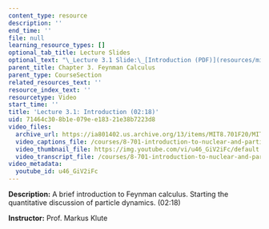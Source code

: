 ```yaml
---
content_type: resource
description: ''
end_time: ''
file: null
learning_resource_types: []
optional_tab_title: Lecture Slides
optional_text: "\_Lecture 3.1 Slide:\_[Introduction (PDF)](resources/mit8_701f20_lec3-1)"
parent_title: Chapter 3. Feynman Calculus
parent_type: CourseSection
related_resources_text: ''
resource_index_text: ''
resourcetype: Video
start_time: ''
title: 'Lecture 3.1: Introduction (02:18)'
uid: 71464c30-8b1e-079e-e183-21e38b7223d8
video_files:
  archive_url: https://ia801402.us.archive.org/13/items/MIT8.701F20/MIT8_701F20_03-01_FeynmanCalc_300k.mp4
  video_captions_file: /courses/8-701-introduction-to-nuclear-and-particle-physics-fall-2020/313a2fb4ef2a576b825ea69f5f8f4d27_u46_GiV2iFc.vtt
  video_thumbnail_file: https://img.youtube.com/vi/u46_GiV2iFc/default.jpg
  video_transcript_file: /courses/8-701-introduction-to-nuclear-and-particle-physics-fall-2020/e31b3e265384dbe4e921ac4a050c91ef_u46_GiV2iFc.pdf
video_metadata:
  youtube_id: u46_GiV2iFc
---
```


**Description:** A brief introduction to Feynman calculus. Starting the quantitative discussion of particle dynamics. (02:18)

**Instructor:** Prof. Markus Klute